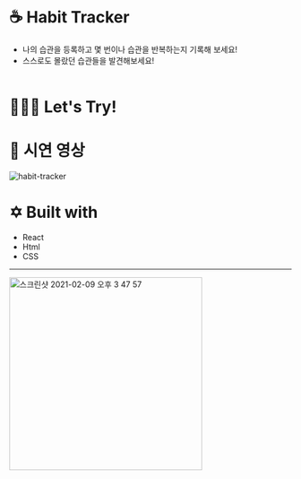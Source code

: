 # ☕️ Habit Tracker

- 나의 습관을 등록하고 몇 번이나 습관을 반복하는지 기록해 보세요!
- 스스로도 몰랐던 습관들을 발견해보세요! <br><br>

# 🤾🏻‍♀️ Let's Try!

# 🎥 시연 영상

![habit-tracker](https://user-images.githubusercontent.com/70192334/107327913-40196200-6af1-11eb-94e3-2c23722e382c.gif)

# ✡️ Built with

- React
- Html
- CSS

---

<img width="344" alt="스크린샷 2021-02-09 오후 3 47 57" src="https://user-images.githubusercontent.com/70192334/107327075-d482c500-6aef-11eb-9352-e77ac06e63bc.png">
